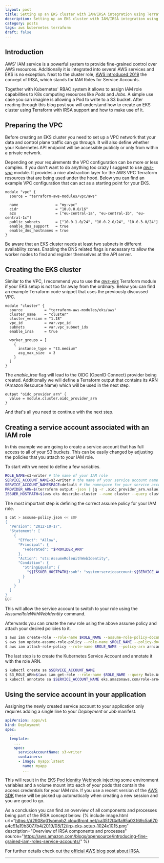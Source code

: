 ```yaml
---
layout: post
title: Setting up an EKS cluster with IAM/IRSA integration using Terraform
description: Setting up an EKS cluster with IAM/IRSA integration using Terraform and showing how to make use of it.
category: posts
tags: aws kubernetes terraform
draft: false
---
```


## Introduction
AWS' IAM service is a powerful system to provide fine-grained control over AWS resources. Additionally it is integrated into several AWS services and EKS is no exception. Next to the cluster role, [AWS introduced 2019](https://aws.amazon.com/blogs/opensource/introducing-fine-grained-iam-roles-service-accounts/) the concept of IRSA, which stands for IAM Roles for Service Accounts.

Together with Kubernetes' RBAC system it allows to assign IAM role capabilities to K8s computing resources like _Pods_ and _Jobs_. A simple use case you can imagine is allowing a Pod to write to a S3 bucket. After reading through this blog post you will understand how to create an EKS cluster using Terraform with IRSA support and how to make use of it.

## Preparing the VPC
Before creating an EKS cluster you need to set up a VPC network that your data and control plane traffic can go through. It will also define whether your Kubernetes API endpoint will be accessible publicly or only from within a private network.

Depending on your requirements the VPC configuration can be more or less complex. If you don't want to do anything too crazy I suggest to use [_aws-vpc_](https://github.com/terraform-aws-modules/terraform-aws-vpc) module. It provides a nice abstraction layer for the AWS VPC Terraform resources that are being used under the hood. Below you can find an example VPC configuration that can act as a starting point for your EKS.

```hcl
module "vpc" {
  source = "terraform-aws-modules/vpc/aws"

  name                 = "my-vpc"
  cidr                 = "10.0.0.0/16"
  azs                  = ["eu-central-1a", "eu-central-1b", "eu-central-1c"]
  public_subnets       = ["10.0.1.0/24", "10.0.2.0/24", "10.0.3.0/24"]
  enable_dns_support   = true
  enable_dns_hostnames = true
}
```

Be aware that an EKS cluster needs at least two subnets in different availability zones. Enabling the DNS related flags is necessary to allow the worker nodes to find and register themselves at the API server.

## Creating the EKS cluster
Similar to the VPC, I recommend you to use the [_aws-eks_](https://github.com/terraform-aws-modules/terraform-aws-eks) Terraform module if your EKS setup is not too far away from the ordinary.
Below you can find an example Terraform code snippet that uses the previously discussed VPC.
```hcl
module "cluster" {
  source          = "terraform-aws-modules/eks/aws"
  cluster_name    = "cluster"
  cluster_version = "1.18"
  vpc_id          = var.vpc_id
  subnets         = var.vpc_subnet_ids
  enable_irsa     = true

  worker_groups = [
    {
      instance_type = "t3.medium"
      asg_max_size  = 3
    }
  ]
}
```

The _enable\_irsa_ flag will lead to the OIDC (OpenID Connect) provider being created. Additionally we will define a Terraform output that contains its ARN (Amazon Resource Name) which will be used in the next step.

```hcl
output "oidc_provider_arn" {
  value = module.cluster.oidc_provider_arn
}
```
And that's all you need to continue with the next step.

## Creating a service account associated with an IAM role
In this example we are going to create a service account that has full access to all of your S3 buckets. This can be easily changed by adjusting the policies that you attach to your IAM role.

To start with we need to define a few variables.
```bash
ROLE_NAME=s3-writer # the name of your IAM role
SERVICE_ACCOUNT_NAME=s3-writer # the name of your service account name
SERVICE_ACCOUNT_NAMESPACE=default # the namespace for your service account
PROVIDER_ARN=$(terraform output -json | jq -r .oidc_provider_arn.value) # the ARN of your OIDC provider
ISSUER_HOSTPATH=$(aws eks describe-cluster --name cluster --query cluster.identity.oidc.issuer --output text | cut -f 3- -d'/') # the host path of your OIDC issuer
```

The most important step is defining the correct assume policy for your IAM role.
```bash
$ cat > assume-policy.json << EOF
{
  "Version": "2012-10-17",
  "Statement": [
    {
      "Effect": "Allow",
      "Principal": {
        "Federated": "$PROVIDER_ARN"
      },
      "Action": "sts:AssumeRoleWithWebIdentity",
      "Condition": {
        "StringEquals": {
          "${ISSUER_HOSTPATH}:sub": "system:serviceaccount:${SERVICE_ACCOUNT_NAMESPACE}:${SERVICE_ACCOUNT_NAME}"
        }
      }
    }
  ]
}
EOF
```
This will allow the service account to switch to your role using the _AssumeRoleWithWebIdentity_ command.

Afterwards you can create the new role using the above assume policy and attach your desired policies to it.
```bash
$ aws iam create-role --role-name $ROLE_NAME --assume-role-policy-document file://assume-policy.json
$ aws iam update-assume-role-policy --role-name $ROLE_NAME --policy-document file://assume-policy.json
$ aws iam attach-role-policy --role-name $ROLE_NAME --policy-arn arn:aws:iam::aws:policy/AmazonS3FullAccess
```

The last step is to create the Kubernetes Service Account and annotate it with the role ARN.
```bash
$ kubectl create sa $SERVICE_ACCOUNT_NAME
$ S3_ROLE_ARN=$(aws iam get-role --role-name $ROLE_NAME --query Role.Arn --output text)
$ kubectl annotate sa $SERVICE_ACCOUNT_NAME eks.amazonaws.com/role-arn=$S3_ROLE_ARN
```

## Using the service account in your application
Assigning the newly created service account to your application only requires adding a single line to your _Deployment_ or _Job_ manifest.
```yaml
apiVersion: apps/v1
kind: Deployment
spec:
  ...
  template:
    ...
    spec:
      serviceAccountName: s3-writer
      containers:
      - image: myapp:latest
        name: myapp
        ...
```

This will result in the [EKS Pod Identity Webhook](https://github.com/aws/amazon-eks-pod-identity-webhook/) injecting some environment variables and a volume mount into each of your pods that contain the access credentials for your IAM role. If you use a recent version of the [AWS SDK](https://aws.amazon.com/tools/) these will be picked up automatically when creating a new session and you are good to go.

As a conclusion you can find an overview of all components and processes being part of the IRSA concept below.
{% include image.html url="https://d2908q01vomqb2.cloudfront.net/ca3512f4dfa95a03169c5a670a4c91a19b3077b4/2019/08/12/irp-eks-setup-1024x1015.png" description="Overview of IRSA components and processes" source="https://aws.amazon.com/blogs/opensource/introducing-fine-grained-iam-roles-service-accounts/" %}

For further details check out [the official AWS blog post about IRSA](https://aws.amazon.com/blogs/opensource/introducing-fine-grained-iam-roles-service-accounts/).

---
